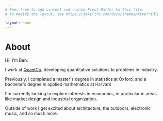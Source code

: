 ```yaml
---
# Feel free to add content and custom Front Matter to this file.
# To modify the layout, see https://jekyllrb.com/docs/themes/#overriding-theme-defaults

layout: home
---
```


# About

Hi! I'm Ben.

I work at [QuantCo](https://quantco.com/), developing
quantitative solutions to problems in industry.

Previously, I completed a master's
degree in statistics at Oxford, and a bachelor's degree in applied mathematics at
Harvard.

I'm currently looking to explore interests in economics, in particular in areas like
market design and industrial organization.

Outside of work I get excited about architecture, the outdoors,
electronic music, and so much more.